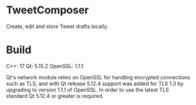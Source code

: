 # TweetComposer
 Create, edit and store Tweet drafts locally.

# Build
 C++:     17
 Qt:      5.15.2
 OpenSSL: 1.1.1
 
 Qt's network module relies on OpenSSL for handling encrypted connections such as TLS, and with Qt release 5.12.4 support was added for TLS 1.3 by upgrading to version 1.1.1 of OpenSSL. In order to use the latest TLS standard Qt 5.12.4 or greater is required.
